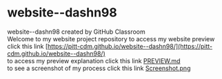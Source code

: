 # website--dashn98
website--dashn98 created by GitHub Classroom  
Welcome to my website project repository
to access my website preview click this link [https://pitt-cdm.github.io/website--dashn98/](https://pitt-cdm.github.io/website--dashn98/)  
to access my preview explanation click this link [PREVIEW.md](https://github.com/pitt-cdm/website--dashn98/blob/master/PREVIEW.md)  
to see a screenshot of my process click this link [Screenshot.png](https://github.com/pitt-cdm/website--dashn98/blob/master/Screenshot.PNG)
